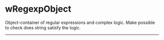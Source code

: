 # wRegexpObject

Object-container of regular expressions and complex logic. Make possible to check does string satisfy the logic.

_ _ _ _ _ _








